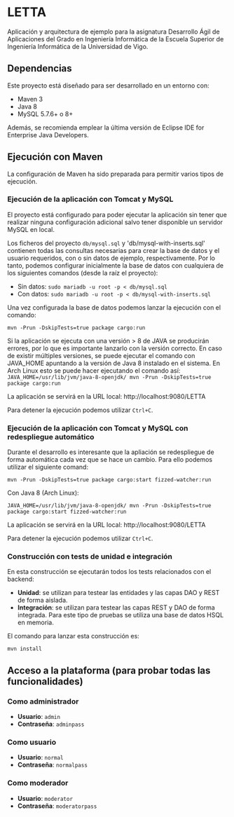 LETTA
==========

Aplicación y arquitectura de ejemplo para la asignatura Desarrollo Ágil de
Aplicaciones del Grado en Ingeniería Informática de la Escuela Superior de
Ingeniería Informática de la Universidad de Vigo.

## Dependencias
Este proyecto está diseñado para ser desarrollado en un entorno con:

* Maven 3
* Java 8
* MySQL 5.7.6+ o 8+

Además, se recomienda emplear la última versión de Eclipse IDE for Enterprise
Java Developers.

## Ejecución con Maven
La configuración de Maven ha sido preparada para permitir varios tipos de
ejecución.

### Ejecución de la aplicación con Tomcat y MySQL

El proyecto está configurado para poder ejecutar la aplicación sin tener que
realizar ninguna configuración adicional salvo tener disponible un servidor
MySQL en local.

Los ficheros del proyecto `db/mysql.sql` y 'db/mysql-with-inserts.sql' contienen
todas las consultas necesarias para crear la base de datos y el usuario
requeridos, con o sin datos de ejemplo, respectivamente. Por lo tanto, podemos
configurar inicialmente la base de datos con cualquiera de los siguientes
comandos (desde la raíz el proyecto):

* Sin datos: `sudo mariadb -u root -p < db/mysql.sql`
* Con datos: `sudo mariadb -u root -p < db/mysql-with-inserts.sql`

Una vez configurada la base de datos podemos lanzar la ejecución con el comando:

`mvn -Prun -DskipTests=true package cargo:run`

Si la aplicación se ejecuta con una versión > 8 de JAVA se producirán errores, por lo que es importante lanzarlo con la versión correcto. En caso de existir múltiples versiones, se puede ejecutar el comando con JAVA_HOME apuntando a la versión de Java 8 instalado en el sistema. En Arch Linux esto se puede hacer ejecutando el comando así: `JAVA_HOME=/usr/lib/jvm/java-8-openjdk/ mvn -Prun -DskipTests=true package cargo:run`


La aplicación se servirá en la URL local: http://localhost:9080/LETTA

Para detener la ejecución podemos utilizar `Ctrl+C`.

### Ejecución de la aplicación con Tomcat y MySQL con redespliegue automático

Durante el desarrollo es interesante que la apliación se redespliegue de forma
automática cada vez que se hace un cambio. Para ello podemos utilizar el
siguiente comand:

`mvn -Prun -DskipTests=true package cargo:start fizzed-watcher:run`

Con Java 8 (Arch Linux):

`JAVA_HOME=/usr/lib/jvm/java-8-openjdk/ mvn -Prun -DskipTests=true package cargo:start fizzed-watcher:run`

La aplicación se servirá en la URL local: http://localhost:9080/LETTA

Para detener la ejecución podemos utilizar `Ctrl+C`.

### Construcción con tests de unidad e integración

En esta construcción se ejecutarán todos los tests relacionados con el backend:

* **Unidad**: se utilizan para testear las entidades y las capas DAO y REST de
forma aislada.
* **Integración**: se utilizan para testear las capas REST y DAO de forma
integrada. Para este tipo de pruebas se utiliza una base de datos HSQL en
memoria.

El comando para lanzar esta construcción es:

`mvn install`

## Acceso a la plataforma (para probar todas las funcionalidades)

### Como administrador
* **Usuario**: `admin`
* **Contraseña**: `adminpass`
### Como usuario
* **Usuario**: `normal`
* **Contraseña**: `normalpass`
### Como moderador
* **Usuario**: `moderator`
* **Contraseña**: `moderatorpass`
